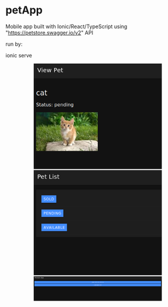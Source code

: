 # petApp

Mobile app built with Ionic/React/TypeScript using "https://petstore.swagger.io/v2" API

run by:

ionic serve


<p align="center">
  <img src="/screenshots/1.png" width="350" title="hover text">
  <img src="/screenshots/2.png" width="350" alt="accessibility text">
  <img src="/screenshots/3.png" width="350" alt="accessibility text">
</p>
